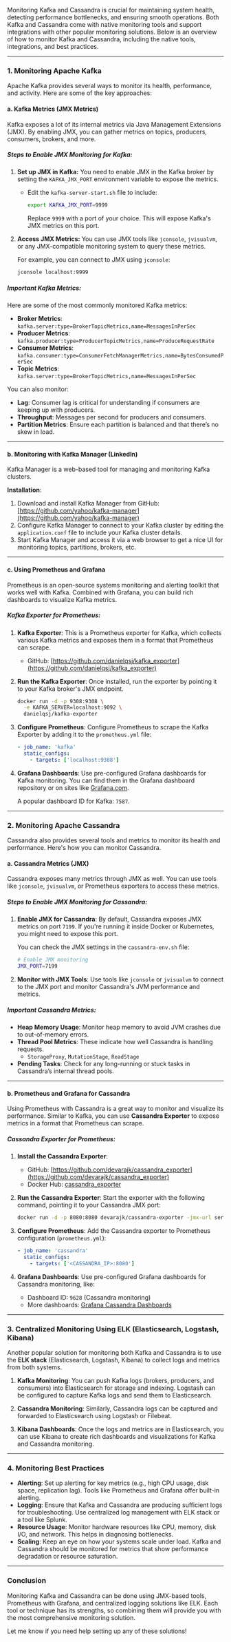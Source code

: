 Monitoring Kafka and Cassandra is crucial for maintaining system health, detecting performance bottlenecks, and ensuring smooth operations. Both Kafka and Cassandra come with native monitoring tools and support integrations with other popular monitoring solutions. Below is an overview of how to monitor Kafka and Cassandra, including the native tools, integrations, and best practices.

---

### **1. Monitoring Apache Kafka**

Apache Kafka provides several ways to monitor its health, performance, and activity. Here are some of the key approaches:

#### **a. Kafka Metrics (JMX Metrics)**
Kafka exposes a lot of its internal metrics via Java Management Extensions (JMX). By enabling JMX, you can gather metrics on topics, producers, consumers, brokers, and more.

##### **Steps to Enable JMX Monitoring for Kafka:**
1. **Set up JMX in Kafka:**
   You need to enable JMX in the Kafka broker by setting the `KAFKA_JMX_PORT` environment variable to expose the metrics.

   - Edit the `kafka-server-start.sh` file to include:
     ```bash
     export KAFKA_JMX_PORT=9999
     ```

     Replace `9999` with a port of your choice. This will expose Kafka's JMX metrics on this port.

2. **Access JMX Metrics:**
   You can use JMX tools like `jconsole`, `jvisualvm`, or any JMX-compatible monitoring system to query these metrics.

   For example, you can connect to JMX using `jconsole`:
   ```bash
   jconsole localhost:9999
   ```

##### **Important Kafka Metrics:**
Here are some of the most commonly monitored Kafka metrics:
- **Broker Metrics**: `kafka.server:type=BrokerTopicMetrics,name=MessagesInPerSec`
- **Producer Metrics**: `kafka.producer:type=ProducerTopicMetrics,name=ProduceRequestRate`
- **Consumer Metrics**: `kafka.consumer:type=ConsumerFetchManagerMetrics,name=BytesConsumedPerSec`
- **Topic Metrics**: `kafka.server:type=BrokerTopicMetrics,name=MessagesInPerSec`

You can also monitor:
- **Lag**: Consumer lag is critical for understanding if consumers are keeping up with producers.
- **Throughput**: Messages per second for producers and consumers.
- **Partition Metrics**: Ensure each partition is balanced and that there’s no skew in load.

---

#### **b. Monitoring with Kafka Manager (LinkedIn)**
Kafka Manager is a web-based tool for managing and monitoring Kafka clusters.

**Installation**:
1. Download and install Kafka Manager from GitHub:
   [https://github.com/yahoo/kafka-manager](https://github.com/yahoo/kafka-manager)
2. Configure Kafka Manager to connect to your Kafka cluster by editing the `application.conf` file to include your Kafka cluster details.
3. Start Kafka Manager and access it via a web browser to get a nice UI for monitoring topics, partitions, brokers, etc.

---

#### **c. Using Prometheus and Grafana**
Prometheus is an open-source systems monitoring and alerting toolkit that works well with Kafka. Combined with Grafana, you can build rich dashboards to visualize Kafka metrics.

##### **Kafka Exporter for Prometheus**:
1. **Kafka Exporter**: This is a Prometheus exporter for Kafka, which collects various Kafka metrics and exposes them in a format that Prometheus can scrape.
   - GitHub: [https://github.com/danielqsj/kafka_exporter](https://github.com/danielqsj/kafka_exporter)

2. **Run the Kafka Exporter**: Once installed, run the exporter by pointing it to your Kafka broker's JMX endpoint.
   ```bash
   docker run -d -p 9308:9308 \
     -e KAFKA_SERVER=localhost:9092 \
     danielqsj/kafka-exporter
   ```

3. **Configure Prometheus**: Configure Prometheus to scrape the Kafka Exporter by adding it to the `prometheus.yml` file:
   ```yaml
   - job_name: 'kafka'
     static_configs:
       - targets: ['localhost:9308']
   ```

4. **Grafana Dashboards**: Use pre-configured Grafana dashboards for Kafka monitoring. You can find them in the Grafana dashboard repository or on sites like [Grafana.com](https://grafana.com/grafana/dashboards).

   A popular dashboard ID for Kafka: `7587`.

---

### **2. Monitoring Apache Cassandra**

Cassandra also provides several tools and metrics to monitor its health and performance. Here's how you can monitor Cassandra.

#### **a. Cassandra Metrics (JMX)**
Cassandra exposes many metrics through JMX as well. You can use tools like `jconsole`, `jvisualvm`, or Prometheus exporters to access these metrics.

##### **Steps to Enable JMX Monitoring for Cassandra**:
1. **Enable JMX for Cassandra**: By default, Cassandra exposes JMX metrics on port `7199`. If you're running it inside Docker or Kubernetes, you might need to expose this port.

   You can check the JMX settings in the `cassandra-env.sh` file:
   ```bash
   # Enable JMX monitoring
   JMX_PORT=7199
   ```

2. **Monitor with JMX Tools**: Use tools like `jconsole` or `jvisualvm` to connect to the JMX port and monitor Cassandra's JVM performance and metrics.

##### **Important Cassandra Metrics**:
- **Heap Memory Usage**: Monitor heap memory to avoid JVM crashes due to out-of-memory errors.
- **Thread Pool Metrics**: These indicate how well Cassandra is handling requests.
  - `StorageProxy`, `MutationStage`, `ReadStage`
- **Pending Tasks**: Check for any long-running or stuck tasks in Cassandra’s internal thread pools.

---

#### **b. Prometheus and Grafana for Cassandra**
Using Prometheus with Cassandra is a great way to monitor and visualize its performance. Similar to Kafka, you can use **Cassandra Exporter** to expose metrics in a format that Prometheus can scrape.

##### **Cassandra Exporter for Prometheus**:
1. **Install the Cassandra Exporter**:
   - GitHub: [https://github.com/devarajk/cassandra_exporter](https://github.com/devarajk/cassandra_exporter)
   - Docker Hub: [cassandra_exporter](https://hub.docker.com/r/devarajk/cassandra_exporter)

2. **Run the Cassandra Exporter**: Start the exporter with the following command, pointing it to your Cassandra JMX port:
   ```bash
   docker run -d -p 8080:8080 devarajk/cassandra-exporter -jmx-url service:jmx:rmi:///jndi/rmi://<CASSANDRA_IP>:7199/jmxrmi
   ```

3. **Configure Prometheus**: Add the Cassandra exporter to Prometheus configuration (`prometheus.yml`):
   ```yaml
   - job_name: 'cassandra'
     static_configs:
       - targets: ['<CASSANDRA_IP>:8080']
   ```

4. **Grafana Dashboards**: Use pre-configured Grafana dashboards for Cassandra monitoring, like:
   - Dashboard ID: `9628` (Cassandra monitoring)
   - More dashboards: [Grafana Cassandra Dashboards](https://grafana.com/grafana/dashboards)

---

### **3. Centralized Monitoring Using ELK (Elasticsearch, Logstash, Kibana)**

Another popular solution for monitoring both Kafka and Cassandra is to use the **ELK stack** (Elasticsearch, Logstash, Kibana) to collect logs and metrics from both systems.

1. **Kafka Monitoring**: You can push Kafka logs (brokers, producers, and consumers) into Elasticsearch for storage and indexing. Logstash can be configured to capture Kafka logs and send them to Elasticsearch.

2. **Cassandra Monitoring**: Similarly, Cassandra logs can be captured and forwarded to Elasticsearch using Logstash or Filebeat.

3. **Kibana Dashboards**: Once the logs and metrics are in Elasticsearch, you can use Kibana to create rich dashboards and visualizations for Kafka and Cassandra monitoring.

---

### **4. Monitoring Best Practices**
- **Alerting**: Set up alerting for key metrics (e.g., high CPU usage, disk space, replication lag). Tools like Prometheus and Grafana offer built-in alerting.
- **Logging**: Ensure that Kafka and Cassandra are producing sufficient logs for troubleshooting. Use centralized log management with ELK stack or a tool like Splunk.
- **Resource Usage**: Monitor hardware resources like CPU, memory, disk I/O, and network. This helps in diagnosing bottlenecks.
- **Scaling**: Keep an eye on how your systems scale under load. Kafka and Cassandra should be monitored for metrics that show performance degradation or resource saturation.

---

### Conclusion

Monitoring Kafka and Cassandra can be done using JMX-based tools, Prometheus with Grafana, and centralized logging solutions like ELK. Each tool or technique has its strengths, so combining them will provide you with the most comprehensive monitoring solution.

Let me know if you need help setting up any of these solutions!